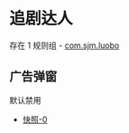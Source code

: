 # 追剧达人

存在 1 规则组 - [com.sjm.luobo](/src/apps/com.sjm.luobo.ts)

## 广告弹窗

默认禁用

- [快照-0](https://i.gkd.li/import/13723963)
